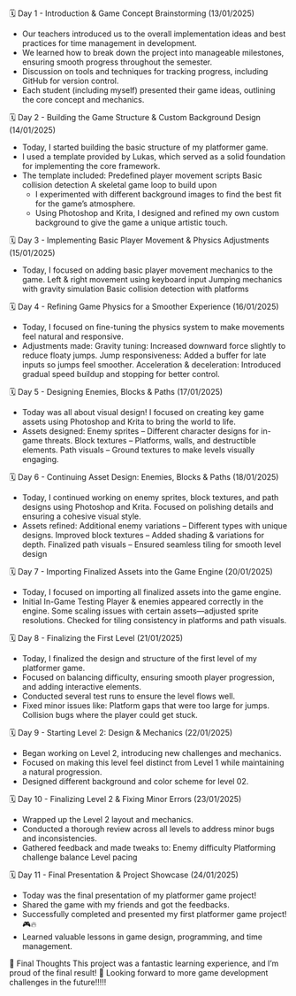 🗓️ Day 1 - Introduction & Game Concept Brainstorming (13/01/2025)
- Our teachers introduced us to the overall implementation ideas and best practices for time management in development.
- We learned how to break down the project into manageable milestones, ensuring smooth progress throughout the semester.
- Discussion on tools and techniques for tracking progress, including GitHub for version control.
- Each student (including myself) presented their game ideas, outlining the core concept and mechanics.

🗓️ Day 2 - Building the Game Structure & Custom Background Design (14/01/2025)
- Today, I started building the basic structure of my platformer game.
- I used a template provided by Lukas, which served as a solid foundation for implementing the core framework.
- The template included:
    Predefined player movement scripts
    Basic collision detection
    A skeletal game loop to build upon
  - I experimented with different background images to find the best fit for the game’s atmosphere.
  - Using Photoshop and Krita, I designed and refined my own custom background to give the game a unique artistic touch.
 
🗓️ Day 3 - Implementing Basic Player Movement & Physics Adjustments (15/01/2025)
- Today, I focused on adding basic player movement mechanics to the game.
    Left & right movement using keyboard input
    Jumping mechanics with gravity simulation
    Basic collision detection with platforms

🗓️ Day 4 - Refining Game Physics for a Smoother Experience (16/01/2025)
- Today, I focused on fine-tuning the physics system to make movements feel natural and responsive.
- Adjustments made:
    Gravity tuning: Increased downward force slightly to reduce floaty jumps.
    Jump responsiveness: Added a buffer for late inputs so jumps feel smoother.
    Acceleration & deceleration: Introduced gradual speed buildup and stopping for better control.

🗓️ Day 5 - Designing Enemies, Blocks & Paths (17/01/2025)
- Today was all about visual design! I focused on creating key game assets using Photoshop and Krita to bring the world to life.
- Assets designed:
    Enemy sprites – Different character designs for in-game threats.
    Block textures – Platforms, walls, and destructible elements.
    Path visuals – Ground textures to make levels visually engaging.

🗓️ Day 6 - Continuing Asset Design: Enemies, Blocks & Paths (18/01/2025)
- Today, I continued working on enemy sprites, block textures, and path designs using Photoshop and Krita.
Focused on polishing details and ensuring a cohesive visual style.
- Assets refined:
    Additional enemy variations – Different types with unique designs.
    Improved block textures – Added shading & variations for depth.
    Finalized path visuals – Ensured seamless tiling for smooth level design

🗓️ Day 7 - Importing Finalized Assets into the Game Engine (20/01/2025)
- Today, I focused on importing all finalized assets into the game engine.
- Initial In-Game Testing
    Player & enemies appeared correctly in the engine.
    Some scaling issues with certain assets—adjusted sprite resolutions.
    Checked for tiling consistency in platforms and path visuals.

🗓️ Day 8 - Finalizing the First Level (21/01/2025)
- Today, I finalized the design and structure of the first level of my platformer game.
- Focused on balancing difficulty, ensuring smooth player progression, and adding interactive elements.
- Conducted several test runs to ensure the level flows well.
- Fixed minor issues like:
    Platform gaps that were too large for jumps.
    Collision bugs where the player could get stuck.

🗓️ Day 9 - Starting Level 2: Design & Mechanics (22/01/2025)
- Began working on Level 2, introducing new challenges and mechanics.
- Focused on making this level feel distinct from Level 1 while maintaining a natural progression.
- Designed different background and color scheme for level 02.

🗓️ Day 10 - Finalizing Level 2 & Fixing Minor Errors (23/01/2025)
- Wrapped up the Level 2 layout and mechanics.
- Conducted a thorough review across all levels to address minor bugs and inconsistencies.
- Gathered feedback and made tweaks to:
    Enemy difficulty
    Platforming challenge balance
    Level pacing

🗓️ Day 11 - Final Presentation & Project Showcase (24/01/2025)
- Today was the final presentation of my platformer game project!
- Shared the game with my friends and got the feedbacks.
- Successfully completed and presented my first platformer game project! 🎮🔥
- Learned valuable lessons in game design, programming, and time management.

🎉 Final Thoughts
This project was a fantastic learning experience, and I’m proud of the final result! 🚀 Looking forward to more game development challenges in the future!!!!!
  
  
